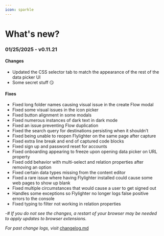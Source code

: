 ```yaml
---
icon: sparkle
---
```


# What's new?

### 01/25/2025 - v0.11.21

#### Changes

* Updated the CSS selector tab to match the appearance of the rest of the data picker UI
* Some secret stuff :smirk:

#### Fixes

* Fixed long folder names causing visual issue in the create Flow modal
* Fixed some visual issues in the icon picker
* Fixed button alignment in some modals
* Fixed numerous instances of dark text in dark mode
* Fixed an issue preventing Flow duplication
* Fixed the search query for destinations persisting when it shouldn’t
* Fixed being unable to reopen Flylighter on the same page after capture
* Fixed extra line break and end of captured code blocks
* Fixed sign up and password reset for accounts
* Fixed onboarding appearing to freeze upon opening data picker on URL property
* Fixed odd behavior with multi-select and relation properties after removing an option
* Fixed certain data types missing from the content editor
* Fixed a rare issue where having Flylighter installed could cause some web pages to show up blank
* Fixed multiple circumstances that would cause a user to get signed out
* Handles some exceptions so Flylighter no longer logs false positive errors to the console
* Fixed typing to filter not working in relation properties

_-# If you do not see the changes, a restart of your browser may be needed to apply updates to browser extensions._

_For past change logs, visit_ [changelog.md](changelog.md "mention")
